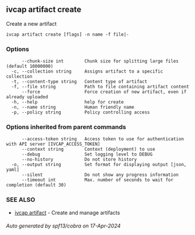 ## ivcap artifact create

Create a new artifact

```
ivcap artifact create [flags] -n name -f file|-
```

### Options

```
      --chunk-size int        Chunk size for splitting large files (default 10000000)
  -c, --collection string     Assigns artifact to a specific collection
  -t, --content-type string   Content type of artifact
  -f, --file string           Path to file containing artifact content
      --force                 Force creation of new artifact, even if already uploaded
  -h, --help                  help for create
  -n, --name string           Human friendly name
  -p, --policy string         Policy controlling access
```

### Options inherited from parent commands

```
      --access-token string   Access token to use for authentication with API server [IVCAP_ACCESS_TOKEN]
      --context string        Context (deployment) to use
      --debug                 Set logging level to DEBUG
      --no-history            Do not store history
  -o, --output string         Set format for displaying output [json, yaml]
      --silent                Do not show any progress information
      --timeout int           Max. number of seconds to wait for completion (default 30)
```

### SEE ALSO

* [ivcap artifact](ivcap_artifact.md)	 - Create and manage artifacts 

###### Auto generated by spf13/cobra on 17-Apr-2024

